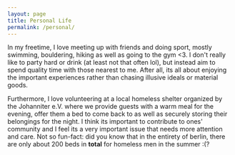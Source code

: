 ```yaml
---
layout: page
title: Personal Life
permalink: /personal/
---
```


In my freetime, I love meeting up with friends and doing sport, mostly swimming, bouldering, hiking as well as going to the gym <3.
I don't really like to party hard or drink (at least not that often lol), but instead aim to spend quality time with those nearest to me. 
After all, its all about enjoying the important experiences rather than chasing illusive ideals or material goods.

Furthermore, I love volunteering at a local homeless shelter organized by the Johanniter e.V. where we provide guests with a 
warm meal for the evening, offer them a bed to come back to as well as securely storing their belongings for the night. 
I think its important to contribute to ones' community and I feel its a very important issue that needs more attention and care.
Not so fun-fact: did you know that in the entirety of berlin, there are only about 200 beds in **total** for homeless men in the summer :(?
